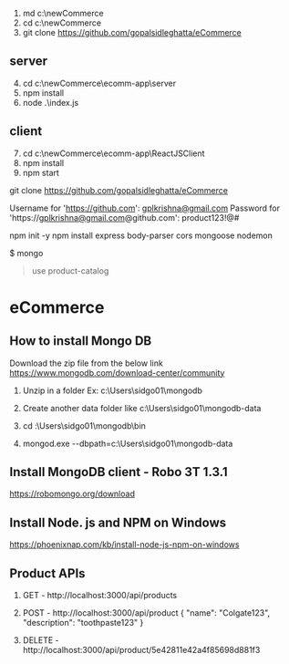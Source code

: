 1) md c:\newCommerce
2) cd c:\newCommerce
3) git clone https://github.com/gopalsidleghatta/eCommerce

server
-------------
4) cd c:\newCommerce\ecomm-app\server
5) npm install
6) node .\index.js

client
-------------

7) cd c:\newCommerce\ecomm-app\ReactJSClient
8) npm install
9) npm start


git clone https://github.com/gopalsidleghatta/eCommerce

Username for 'https://github.com': gplkrishna@gmail.com
Password for 'https://gplkrishna@gmail.com@github.com': product123!@#

npm init -y
npm install express body-parser cors mongoose nodemon


$ mongo
> use product-catalog

# eCommerce

How to install Mongo DB
-------------------------

Download the zip file from the below link
https://www.mongodb.com/download-center/community

1. Unzip in a folder Ex: c:\Users\sidgo01\mongodb

2. Create another data folder like c:\Users\sidgo01\mongodb-data

3. cd :\Users\sidgo01\mongodb\bin

4. mongod.exe --dbpath=c:\Users\sidgo01\mongodb-data

Install MongoDB client - Robo 3T 1.3.1
---------------------------------------

https://robomongo.org/download

Install Node. js and NPM on Windows
-----------------------------------

https://phoenixnap.com/kb/install-node-js-npm-on-windows

Product APIs
-------------

1. GET - http://localhost:3000/api/products

2. POST - http://localhost:3000/api/product
{
    "name": "Colgate123",
    "description": "toothpaste123"
}

3. DELETE - http://localhost:3000/api/product/5e42811e42a4f85698d881f3
